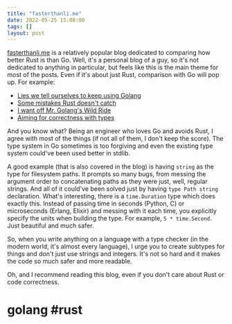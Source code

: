 ```yaml
---
title: "fasterthanli.me"
date: 2022-05-25 15:08:00
tags: []
layout: post
---
```


[fasterthanli.me](https://fasterthanli.me/articles) is a relatively popular blog dedicated to comparing how better Rust is than Go. Well, it's a personal blog of a guy, so it's not dedicated to anything in particular, but feels like this is the main theme for most of the posts. Even if it's about just Rust, comparison with Go will pop up. For example:

+ [Lies we tell ourselves to keep using Golang](https://fasterthanli.me/articles/lies-we-tell-ourselves-to-keep-using-golang)
+ [Some mistakes Rust doesn't catch](https://fasterthanli.me/articles/some-mistakes-rust-doesnt-catch)
+ [I want off Mr. Golang's Wild Ride](https://fasterthanli.me/articles/i-want-off-mr-golangs-wild-ride)
+ [Aiming for correctness with types](https://fasterthanli.me/articles/aiming-for-correctness-with-types)

And you know what? Being an engineer who loves Go and avoids Rust, I agree with most of the things (if not all of them, I don't keep the score). The type system in Go sometimes is too forgiving and even the existing type system could've been used better in stdlib.

A good example (that is also covered in the blog) is having `string` as the type for filesystem paths. It prompts so many bugs, from messing the argument order to concatenating paths as they were just, well, regular strings. And all of it could've been solved just by having `type Path string` declaration. What's interesting, there is a `time.Duration` type which does exactly this. Instead of passing time in seconds (Python, C) or microseconds (Erlang, Elixir) and messing with it each time, you explicitly specify the units when building the type. For example, `5 * time.Second`. Just beautiful and much safer.

So, when you write anything on a language with a type checker (in the modern world, it's almost every language), I urge you to create subtypes for things and don't just use strings and integers. It's not so hard and it makes the code so much safer and more readable.

Oh, and I recommend reading this blog, even if you don't care about Rust or code correctness.

# golang #rust
